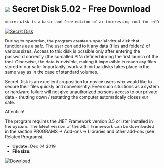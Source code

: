 # ![](https://cdn.softexe.net/static/icon/f/secret-disk-9041.png) Secret Disk 5.02 - Free Download

```sh
Secret Disk is a basic and free edition of an interesting tool for effective protection of valuable data stored on our computer. It provides the ability to quickly hide and protect private documents, photos, video materials, etc., so that they are not visible to other computer users.
```
[![Secret Disk](https://gallery.dpcdn.pl/imgc/Tools/53288/g_-_420x350_1.5_-_x20140807155009_0.png)](https://softexe.net/win/security-privacy/other/secret-disk:aRdp.html)

During its operation, the program creates a special virtual disk that functions as a safe. The user can add to it any data (files and folders) of various sizes. Access to this disk is possible only after entering the password correctly (the so-called PIN) defined during the first launch of the tool. Otherwise, the data is invisible, making it impossible to reach any files stored in our safe. Importantly, work with virtual disks takes place in the same way as in the case of standard volumes.
 
 Secret Disk is an excellent proposition for novice users who would like to secure their files quickly and conveniently. Even such situations as a system or hardware failure will not give unauthorized persons access to our private data - shutting down / restarting the computer automatically closes our safe.
 
 Attention!
 
 The program requires the .NET Framework version 3.5 or later installed in the system. The latest version of the .NET Framework can be downloaded in the section PROGRAMS -&gt; Add-ons -&gt; Libraries and other add-ons (see: Related Programs).


- **Update:** Dec 04 2019
- **File size:** 

[![Download](https://cdn.softexe.net/static/img/download.png)](https://softexe.net/win/security-privacy/other/secret-disk:aRdp.html)

